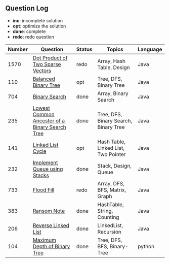 ## Question Log
- **inc**: incomplete solution
- **opt**: optimize the solution
- **done**: complete
- **redo**: redo question

| Number      | Question |  Status     | Topics   | Language |
| ----------- | -------- | ----------- | -------- | -------- |
| 1570        |  [Dot Product of Two Sparse Vectors](https://leetcode.com/problems/dot-product-of-two-sparse-vectors/description/)  | redo         | Array, Hash Table, Design | Java |
| 110        |  [Balanced Binary Tree](https://leetcode.com/problems/balanced-binary-tree/description/)  | opt         | Tree, DFS, Binary Tree | Java |
| 704        |  [Binary Search](https://leetcode.com/problems/binary-search/description/)  |    done      | Array, Binary Search | Java |
| 235        |  [Lowest Common Ancestor of a Binary Search Tree](https://leetcode.com/problems/lowest-common-ancestor-of-a-binary-search-tree/description/)  |    done      | Tree, DFS, Binary Search, Binary Tree | Java |
| 141        |  [Linked List Cycle](https://leetcode.com/problems/linked-list-cycle/description/)  |    opt      | Hash Table, Linked List, Two Pointer | Java |
| 232        |  [Implement Queue using Stacks](https://leetcode.com/problems/implement-queue-using-stacks/description/)  |    done      | Stack, Design, Queue | Java |
| 733        |  [Flood Fill](https://leetcode.com/problems/flood-fill/description/)  |    redo      | Array, DFS, BFS, Matrix, Graph | Java |
| 383        |  [Ransom Note](https://leetcode.com/problems/ransom-note/description/)  |    done      | HashTable, String, Counting | Java |
| 206        |  [Reverse Linked List](https://leetcode.com/problems/reverse-linked-list/description/)  |    done      | LinkedList, Recursion | Java |
| 104        |  [Maximum Depth of Binary Tree](https://leetcode.com/problems/maximum-depth-of-binary-tree/description/)  |    done      | Tree, DFS, BFS, Binary-Tree | python |
